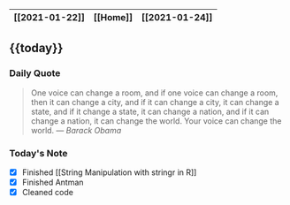 | [[2021-01-22]] | [[Home]] | [[2021-01-24]] |
| :------------: | :------: | :------------: |

## {{today}}

### Daily Quote
> One voice can change a room, and if one voice can change a room, then it can change a city, and if it can change a city, it can change a state, and if it change a state, it can change a nation, and if it can change a nation, it can change the world. Your voice can change the world.
> &mdash; <cite>Barack Obama</cite>

### Today's Note

- [x] Finished [[String Manipulation with stringr in R]]
- [x] Finished Antman
- [x] Cleaned code 